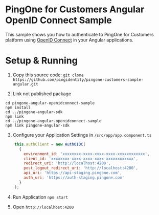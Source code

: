 # PingOne for Customers Angular OpenID Connect Sample

This sample shows you how to authenticate to PingOne for Customers platform using [OpenID Connect](http://openid.net/connect/) in your Angular applications.

# Setup & Running
1. Copy this source code: `git clone https://github.com/pingidentity/pingone-customers-sample-angular.git`

2. Link not published package

```
cd pingone-angular-openidconnect-sample
npm install
cd ../pingone-angular-sdk
npm link
cd ../pingone-angular-openidconnect-sample
npm link pingone-angular-sdk
```

3. Configure your Application Settings in `/src/app/app.component.ts`

```js
    this.authClient = new AuthOIDC(
      {
        environment_id: 'xxxxxxxx-xxxx-xxxx-xxxx-xxxxxxxxxxxx',
        client_id: 'xxxxxxxx-xxxx-xxxx-xxxx-xxxxxxxxxxxx',
        redirect_uri: 'http://localhost:4200',
        post_logout_redirect_uri: 'http://localhost:4200',
        api_uri: 'https://api-staging.pingone.com',
        auth_uri: 'https://auth-staging.pingone.com'
      }
    );
```

4. Run Application `npm start`

5. Open `http://localhost:4200`
